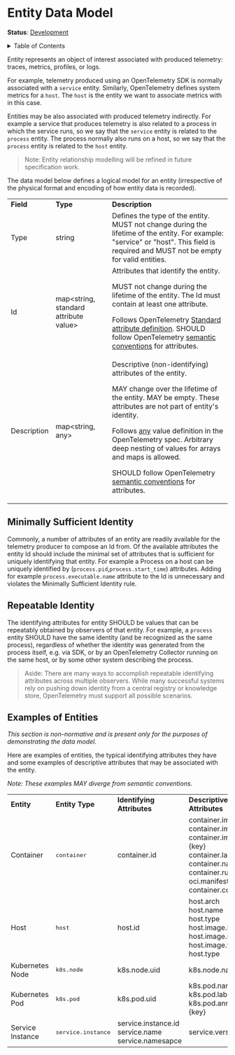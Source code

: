 # Entity Data Model

**Status**: [Development](../document-status.md)

<details>
<summary>Table of Contents</summary>

<!-- toc -->

- [Minimally Sufficient Id](#minimally-sufficient-id)
- [Repeatable Id](#repeatable-id)
- [Examples of Entities](#examples-of-entities)

<!-- tocstop -->

</details>

Entity represents an object of interest associated with produced telemetry:
traces, metrics, profiles, or logs.

For example, telemetry produced using an OpenTelemetry SDK is normally
associated with a `service` entity. Similarly, OpenTelemetry defines system
metrics for a `host`. The `host` is the entity we want to associate metrics with
in this case.

Entities may be also associated with produced telemetry indirectly.
For example a service that produces
telemetry is also related to a process in which the service runs, so we say that
the `service` entity is related to the `process` entity. The process normally
also runs on a host, so we say that the `process` entity is related to the
`host` entity.

> Note: Entity relationship modelling will be refined in future specification
> work.

The data model below defines a logical model for an entity (irrespective of the
physical format and encoding of how entity data is recorded).

<table>
   <tr>
    <td><strong>Field</strong>
    </td>
    <td><strong>Type</strong>
    </td>
    <td><strong>Description</strong>
    </td>
   </tr>
   <tr>
    <td>Type
    </td>
    <td>string
    </td>
    <td>Defines the type of the entity. MUST not change during the
lifetime of the entity. For example: "service" or "host". This field is
required and MUST not be empty for valid entities.
    </td>
   </tr>
   <tr>
    <td>Id
    </td>
    <td>map&lt;string, standard attribute value&gt;
    </td>
    <td>Attributes that identify the entity.
<p>
MUST not change during the lifetime of the entity. The Id must contain
at least one attribute.
<p>
Follows OpenTelemetry <a
href="../../specification/common/README.md#standard-attribute">Standard
attribute definition</a>. SHOULD follow OpenTelemetry <a
href="https://github.com/open-telemetry/semantic-conventions">semantic
conventions</a> for attributes.
    </td>
   </tr>
   <tr>
    <td>Description
    </td>
    <td>map&lt;string, any&gt;
    </td>
    <td>Descriptive (non-identifying) attributes of the entity.
<p>
MAY change over the lifetime of the entity. MAY be empty. These
attributes are not part of entity's identity.
<p>
Follows <a
href="../../specification/logs/data-model.md#type-any">any</a>
value definition in the OpenTelemetry spec. Arbitrary deep nesting of values
for arrays and maps is allowed.
<p>
SHOULD follow OpenTelemetry <a
href="https://github.com/open-telemetry/semantic-conventions">semantic
conventions</a> for attributes.
    </td>
   </tr>
</table>

## Minimally Sufficient Identity

Commonly, a number of attributes of an entity are readily available for the telemetry
producer to compose an Id from. Of the available attributes the entity Id should
include the minimal set of attributes that is sufficient for uniquely identifying
that entity. For example a Process on a host can be uniquely identified by
(`process.pid`,`process.start_time`) attributes. Adding for example `process.executable.name` attribute to the Id is unnecessary and violates the
Minimally Sufficient Identity rule.

## Repeatable Identity

The identifying attributes for entity SHOULD be values that can be repeatably
obtained by observers of that entity. For example, a `process` entity SHOULD
have the same identity (and be recognized as the same process), regardless of whether
the identity was generated from the process itself, e.g. via SDK, or by an
OpenTelemetry Collector running on the same host, or by some other system
describing the process.

> Aside: There are many ways to accomplish repeatable identifying attributes
> across multiple observers. While many successful systems rely on pushing down
> identity from a central registry or knowledge store, OpenTelemetry must
> support all possible scenarios.

## Examples of Entities

_This section is non-normative and is present only for the purposes of
demonstrating the data model._

Here are examples of entities, the typical identifying attributes they
have and some examples of descriptive attributes that may be
associated with the entity.

_Note: These examples MAY diverge from semantic conventions._

<table>
   <tr>
    <td><strong>Entity</strong>
    </td>
    <td><strong>Entity Type</strong>
    </td>
    <td><strong>Identifying Attributes</strong>
    </td>
    <td><strong>Descriptive Attributes</strong>
    </td>
   </tr>
   <tr>
    <td>Container
    </td>
    <td><pre>container</pre>
    </td>
    <td>container.id
    </td>
    <td>container.image.id<br/>
        container.image.name<br/>
        container.image.tag.{key}<br/>
        container.label.{key}<br/>
        container.name<br/>
        container.runtime<br/>
        oci.manifest.digest<br/>
        container.command<br/>
    </td>
   </tr>
   <tr>
    <td>Host
    </td>
    <td><pre>host</pre>
    </td>
    <td>host.id
    </td>
    <td>host.arch<br/>
        host.name<br/>
        host.type<br/>
        host.image.id<br/>
        host.image.name<br/>
        host.image.version<br/>
        host.type
    </td>
   </tr>
   <tr>
    <td>Kubernetes Node
    </td>
    <td><pre>k8s.node</pre>
    </td>
    <td>k8s.node.uid
    </td>
    <td>k8s.node.name
    </td>
   </tr>
   <tr>
    <td>Kubernetes Pod
    </td>
    <td><pre>k8s.pod</pre>
    </td>
    <td>k8s.pod.uid
    </td>
    <td>k8s.pod.name<br/>
        k8s.pod.label.{key}<br/>
        k8s.pod.annotation.{key}<br/>
    </td>
   </tr>
   <tr>
    <td>Service Instance
    </td>
    <td><pre>service.instance</pre>
    </td>
    <td>service.instance.id<br/>
        service.name<br/>
        service.namesapce
    </td>
    <td>service.version
    </td>
   </tr>
</table>
